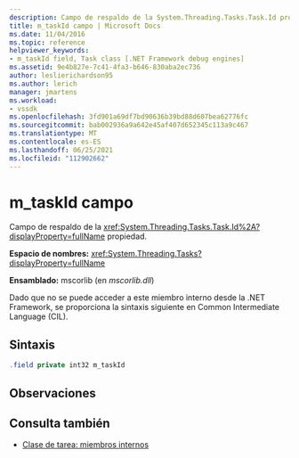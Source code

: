 ```yaml
---
description: Campo de respaldo de la System.Threading.Tasks.Task.Id propiedad .
title: m_taskId campo | Microsoft Docs
ms.date: 11/04/2016
ms.topic: reference
helpviewer_keywords:
- m_taskId field, Task class [.NET Framework debug engines]
ms.assetid: 9e4b827e-7c41-4fa3-b646-830aba2ec736
author: leslierichardson95
ms.author: lerich
manager: jmartens
ms.workload:
- vssdk
ms.openlocfilehash: 3fd901a69df7bd90636b39bd88d607bea62776fc
ms.sourcegitcommit: bab002936a9a642e45af407d652345c113a9c467
ms.translationtype: MT
ms.contentlocale: es-ES
ms.lasthandoff: 06/25/2021
ms.locfileid: "112902662"
---
```

# <a name="m_taskid-field"></a>m_taskId campo
Campo de respaldo de la <xref:System.Threading.Tasks.Task.Id%2A?displayProperty=fullName> propiedad.

 **Espacio de nombres:** <xref:System.Threading.Tasks?displayProperty=fullName>

 **Ensamblado:** mscorlib (en *mscorlib.dll*)

 Dado que no se puede acceder a este miembro interno desde la .NET Framework, se proporciona la sintaxis siguiente en Common Intermediate Language (CIL).

## <a name="syntax"></a>Sintaxis

```csharp
.field private int32 m_taskId
```

## <a name="remarks"></a>Observaciones

## <a name="see-also"></a>Consulta también
- [Clase de tarea: miembros internos](../../extensibility/debugger/task-class-internal-members.md)
